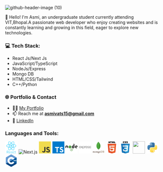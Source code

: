 
<!--https://asmivats.github.io/Portfolio/
**AsmiVats/AsmiVats** is a ✨ _special_ ✨ repository because its `README.md` (this file) appears on your GitHub profile.

Here are some ideas to get you started:

- 🔭 I’m currently working on ...
- 🌱 I’m currently learning ...
- 👯 I’m looking to collaborate on ...
- 🤔 I’m looking for help with ...
- 💬 Ask me about ...
- 📫 How to reach me: ...
- 😄 Pronouns: ...
- ⚡ Fun fact: ...
![github-header-image (7)](https://github.com/AsmiVats/AsmiVats/assets/128238183/4384326f-d384-4859-a37f-4a12f12b5c9f)
-->

![github-header-image (10)](https://github.com/user-attachments/assets/ba0957a5-3149-4efd-b83c-529531e9a19f)


👋 Hello! I'm Asmi, an undergraduate student currently attending VIT,Bhopal.A passionate web developer who enjoy creating websites and is constantly learning and growing in this field, eager to explore new technologies.

  ### 💻 Tech Stack:
  <ul><li> React Js/Next Js</li><li>JavaScript/TypeScript</li><li>NodeJs/Express</li><li>Mongo DB</li><li>HTML/CSS/Tailwind</li><li>C++/Python</li></ul>
 
 ### 🌐 Portfolio & Contact

- 👨‍💻 <a href="https://asmivats.vercel.app/" target="_blank">My Portfolio</a>  
- 📫 Reach me at **asmivats15@gmail.com**  
- 🔗 <a href="https://www.linkedin.com/in/asmivats/" target="_blank">LinkedIn</a>

<h3 align="left">Languages and Tools:</h3>
<p align="left">
  <img src="https://raw.githubusercontent.com/devicons/devicon/master/icons/react/react-original-wordmark.svg" width="40" height="40" alt="React" />
  <img src="https://cdn.worldvectorlogo.com/logos/nextjs-2.svg" width="40" height="40" alt="Next.js" />
  <img src="https://raw.githubusercontent.com/devicons/devicon/master/icons/javascript/javascript-original.svg" width="40" height="40" />
  <img src="https://raw.githubusercontent.com/devicons/devicon/master/icons/typescript/typescript-original.svg" width="40" height="40" />
  <img src="https://raw.githubusercontent.com/devicons/devicon/master/icons/nodejs/nodejs-original-wordmark.svg" width="40" height="40" />
  <img src="https://raw.githubusercontent.com/devicons/devicon/master/icons/express/express-original-wordmark.svg" width="40" height="40" />
  <img src="https://raw.githubusercontent.com/devicons/devicon/master/icons/mongodb/mongodb-original-wordmark.svg" width="40" height="40" />
  <img src="https://raw.githubusercontent.com/devicons/devicon/master/icons/html5/html5-original-wordmark.svg" width="40" height="40" />
  <img src="https://raw.githubusercontent.com/devicons/devicon/master/icons/css3/css3-original-wordmark.svg" width="40" height="40" />
  <img src="https://www.vectorlogo.zone/logos/git-scm/git-scm-icon.svg" width="40" height="40" />
  <img src="https://raw.githubusercontent.com/devicons/devicon/master/icons/python/python-original.svg" width="40" height="40" />
  <img src="https://raw.githubusercontent.com/devicons/devicon/master/icons/cplusplus/cplusplus-original.svg" width="40" height="40" />
</p>

